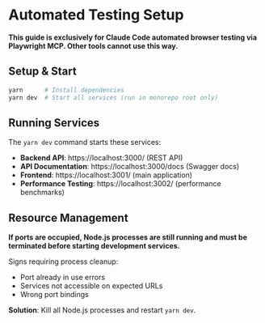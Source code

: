 # Automated Testing Setup

**This guide is exclusively for Claude Code automated browser testing via Playwright MCP. Other tools cannot use this way.**

## Setup & Start

```bash
yarn      # Install dependencies
yarn dev  # Start all services (run in monorepo root only)
```

## Running Services

The `yarn dev` command starts these services:

- **Backend API**: https://localhost:3000/ (REST API)
- **API Documentation**: https://localhost:3000/docs (Swagger docs)
- **Frontend**: https://localhost:3001/ (main application)
- **Performance Testing**: https://localhost:3002/ (performance benchmarks)

## Resource Management

**If ports are occupied, Node.js processes are still running and must be terminated before starting development services.**

Signs requiring process cleanup:

- Port already in use errors
- Services not accessible on expected URLs
- Wrong port bindings

**Solution**: Kill all Node.js processes and restart `yarn dev`.
